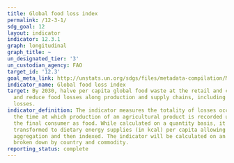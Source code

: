 ```yaml
---
title: Global food loss index
permalink: /12-3-1/
sdg_goal: 12
layout: indicator
indicator: 12.3.1
graph: longitudinal
graph_title: ~
un_designated_tier: '3'
un_custodian_agency: FAO
target_id: '12.3'
goal_meta_link: http://unstats.un.org/sdgs/files/metadata-compilation/Metadata-Goal-12.pdf
indicator_name: Global food loss index
target: By 2030, halve per capita global food waste at the retail and consumer levels
  and reduce food losses along production and supply chains, including post-harvest
  losses.
indicator_definition: The indicator measures the totality of losses occurring from
  the time at which production of an agricultural product is recorded until it reaches
  the final consumer as food. While calculated on a quantity basis, it is subsequently
  transformed to dietary energy supplies (in kcal) per capita allowing consistent
  aggregation and then indexed. The indicator will be calculated on an annual frequency
  broken down by country and commodity.
reporting_status: complete
---
```

